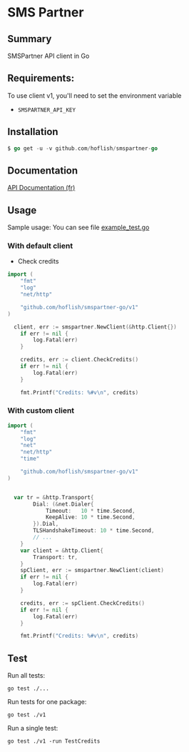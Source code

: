 # SMS Partner

## Summary

SMSPartner API client in Go

## Requirements:

To use client v1, you'll need to set the environment variable

- `SMSPARTNER_API_KEY`

## Installation

```go
$ go get -u -v github.com/hoflish/smspartner-go
```

## Documentation

[API Documentation (fr)](https://my.smspartner.fr/documentation-fr/api/v1)

## Usage

Sample usage: You can see file
[example_test.go](./example_test.go)

### With default client

- Check credits

```go
import (
	"fmt"
	"log"
	"net/http"

	"github.com/hoflish/smspartner-go/v1"
)

  client, err := smspartner.NewClient(&http.Client{})
	if err != nil {
		log.Fatal(err)
	}

	credits, err := client.CheckCredits()
	if err != nil {
		log.Fatal(err)
	}

	fmt.Printf("Credits: %#v\n", credits)
```

### With custom client

```go
import (
	"fmt"
	"log"
	"net"
	"net/http"
	"time"

	"github.com/hoflish/smspartner-go/v1"
)


  var tr = &http.Transport{
		Dial: (&net.Dialer{
			Timeout:   10 * time.Second,
			KeepAlive: 10 * time.Second,
		}).Dial,
		TLSHandshakeTimeout: 10 * time.Second,
		// ...
	}
	var client = &http.Client{
		Transport: tr,
	}
	spClient, err := smspartner.NewClient(client)
	if err != nil {
		log.Fatal(err)
	}

	credits, err := spClient.CheckCredits()
	if err != nil {
		log.Fatal(err)
	}

	fmt.Printf("Credits: %#v\n", credits)
```

## Test

Run all tests:

    go test ./...

Run tests for one package:

    go test ./v1

Run a single test:

    go test ./v1 -run TestCredits

